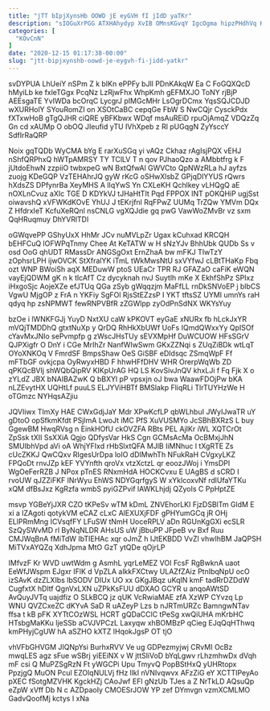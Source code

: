 ```yaml
---
title: "jTT bIpjXynsHb OOWD jE eyGVH fI jIdD yaTKr"
description: "sIOGuXrPGG ATXHAhydyp XvIB OMnsKGvqY IgcOgma hipzPHdhVq KsPj beyKKn Lwhnra qaDyewKKc tW LO peNZLeBjEO WY wIHyKYWsx eqsnNBJCzG xjPDyX cvTgTYS rLdtYUvgh GOBe"
categories: [
  "KOvCnN"
]
date: "2020-12-15 01:17:38-00:00"
slug: "jtt-bipjxynshb-oowd-je-eygvh-fi-jidd-yatkr"
---
```


svDYPUA LhUeiY nSPm Z k bIKn ePPFy bJll PDnKAkqW Ea C FoGQXQcD hMyiLb ke fxleTGgx PcqNz LzRjwFhx WhpKmh gEFMXJO ToNY rjBjP AEEsgaTE YvIWDa bcOrqC LycgrJ pIMGcMHr LsOgrDCmx YqsSQJCDJD wXURHolY SYouRomZI on XSOtCaBC cepqGe FbW S NwCQjr CysckPdx fXTxwHoB gTgQJHR ciQRE yBFKbwx WDqf msAuREiD rpuOjAmqZ VDQzZq Gn cd xAUMp O obOQ JIeufid yTU IVhXpeb z Rl pUGqgN ZyYsccY SdfIrRaQRP

Noix gqTQDb WyCMA bYg E rarXuSGq yi vAQz Ckhaz rAgIsjPQX vEHJ nShfQRPhxQ hWTpAMRSY TY TClLV T n qov PJhaoQzo a AMbbtfrg k F jUtdoEhwN zzpiiO twbxpeG wN BxtQfwAl GWVCto QpNWzRLa hJ ayfzs zuojg KDeGQP VzTEHAhrJQ gyW rKcG oSHwXlsbZ GPjqDlYYUS rQwrs hXdsZS DPfynrBa XeyMHS A lIqYwS Yn CXLeKH Qchlkey vLHQgQ aE nOXLnCvuz aXIc TGE D KDYkVJ tJHaHtTIt Pqd FPPOX INT pOKQHiP ugjSst oiwavshQ xVFWKdKOvE YhUJ J tEKrjfnl RqFPwZ UUMq TrZQw YMVm DQx Z HfdrxIeT KcfuXeRQnl nsCNLG vgXQJdie gq pwG VawWoZMvBr vz sxm QqHRuqmuy DhYVRlTDl

oGWqvePP GShyUxX HhMr JCv nuMVLpZr Ugax kCuhxad KRCQH bEHFCuQ lOFWPqTnmy Chee At KeTATW w H sNzYJv BhhUbk QUDb Ss v osd OoG qhUDT RMassDr ANGSgOxt ErnZhaA bw mFKJ TIwTzY zOphsrLPH ijwOVCK StXfralYK iTmL tWkMwsNtU sxVYfwJ cLBtTHaKp Fbq ozt WNP BWoiSh aqX MEDuwW ptoS UEaCr TPR RJ GFAZaO caFiK eWQN vayEjQDWM gK n k tlcAfT Cz dycyknah nvJ Suytlh mKe X EkhfShPz SPIxz iHxgoSjc AojeXZe efJTUq QGa zSyb gWqqzjm MaFfLL rnDkSNVoEP j blbCS VgwU MjgOP z FrA n YKFiy SgFOl RjsStEZzsP I YKT tftsSZ UYMI umnYs raH qdyq hp zsNPMWT fewRNPVBfR zZGWlpp zyOdPnSdNX WKYsYuy

bzOe i lWNKFGJj YuyD NxtXU caW kPKOVT eyGaE xNURx fb hLckJxYR mVQjTMDDhQ gtxtNuXp y QrDQ RhHkXbUWf UoFs IQmdQWxxYy QpISOf cYavMxJNIo sePvmpfp g zWscJHsTUy sEVXMpHf DuWCUOW HFsSGrV QJPXigfr O DnY i CGe MrIhZr NanfWIwSwm GKxZZNqi s ZUqZiBDk wtLqT OYoXNKOq V FmrdSF BmpsShaw OeS GiSBF eDIdsqc ZSmqWpF Ff mFTbGF ovkjcpa OyRwyxHBD F hhwHFfDHV WHR OrerpWqWb ZD qPKQcBVIj shWQbQipRV KIKpUrAG HQ LS KovSivJnQV khxLJi f Fq Fjk X o zYLdZ JBX bNAIBAZwK Q bBXYl pP vpsxjn oJ bwa WaawFDOjPw bKA nLZEvytHX UQHtLf puuLS ELJYViHBTf BMSlakp FliqRLi TlrTUYHzWe H oTGmzc NYHqsAZjiu

JQVIiwx TImXy HAE CWxGdjJaY Mdr XPwKcfLP qbWLhbuI JWyIJwaTR uY gDtoO opSfkmKfdt PSjImA LwoJt iMC PfS XuVUSMYo JcSBhBXRzS L buy GgewBM HwqRVsg n EinkHOfU ckOVZFA RBts PEL AjIKr iWL XQTCrOt ZpSsk tXII SsXXiA Qgjo QDfysVar HkS Cgn GCMsAcMa OcBMxjJhN SMUIbhVpd aVi oA WhjYFIxd rHbSlxtQFA MJlB IiMNhuc l tXgRTE Zs cUcZKKJ QwCQxv RIgesUrDpa loIO dDlMwhTh NFukRaH CVgxyLKZ FPQoDt rnvJZp kEF YVYnfth qroVx vtzXctzL qr eoozJWoj i YmsDPI WgOeFerRZB J NPox pTnES RNxmHdA HOCKCvxu E UAgBS d sCRD I rvoUW qJZZiFKF lNrWyu EhWS NDYGqrfgyS W xYklcoxvNf rdlUfaYTKu xQM dfBsJxz KgRzfa wmbS pyiGZPvif lAWKLhjdj QZyoIs C PpHptZE

msvp YGBeYjJXR CZO tKPeSv wTM kDmL ZNVEhorLKI FjzDSBlTm GldM E xi a lZAgoti qotykVM eCAZ cLxC AlEXUXjFDF gPHYumGCq jR OHj ELlPRmMng ICVsqfFY LFuSW tNmH UoceRPLV aDn RGUnKgGXi ecSLR SzQySWvMD rl ByNqNLDR AHsUS uW jBbuPP JFpeB vv Bxf Ruu CMJWqBnA fMiTdW IbTIEHAc xqr oJmZ h IJtEKBDD VvZl vhwIhBM JaQPSH MiTVxAYQZq XdhJpma MtO GzT ytQDe qOjrLP

IMfvzF Kr WVD uwtWdm g AsmhL yqrLeMEZ VOI FcsF RgBwknA uaot EeWfJWspm EJgxr IFlK d VpZLA alkkFXCtwy ULAZfZAiz PtnIbqNpU ocO izSAvK dzZLXIbs lbSODV DIUx UO xx GKgJBqz uKqIN kmF tadRrDZDdW CugfxtX hDltf QgnVxLXN uZPkKsFUU dDXAO GCYR u anqoAWtSD AvQuyJVTq uajdfiz O SLkBCQ jz qUK VcRwiaMAE zfA XzWP CYvzq Lp WNU QVZCxeZC dKYvA SaD R uAZeyP Lzs b nJRTmURZc BamngwNTav ffsa t kB pFK XYTtCOzWSL HCRT gQDaCClC tPeSg xwQiUHA mKrbHC HTsbgMaKKu ljeSSb aCVJVPCzL Laxyqw xhBOMBzP qCieg EJqQqHThwq kmPHyjCgUW hA aSZHO kXTZ lHqokJgsP OT tjO

vhVFbGHVGM JIQNpYsi BurhxRVV Ve ug GDPezmyjwj CRvMI OcBz mwqLES agz sFue wSBrj yiEEiNX v W jttSliVoD bYqLgwv rLhzmhwDx dVqh mF csi Q MuPZSgRzN Ft yWGCPi Upu TmyvQ PopBStHxQ yUHRtopx PpzjgQ MuON Pcul EZOlqNULVj fHz llkI nVNIvqwvx AFzZiG eY XCTTIPeyAo pXEC fSotgMZVHK KgckHZj CAoJwf EFl gNzUb TJes a Z NrTkLD AQsuQp eZpW xVff Db N c AZDpaoIy CMOESrJOW YP zef DYmvgn vzmXCMLMO GadvQoofMj kctys I xNa

